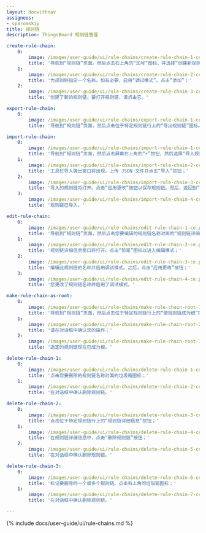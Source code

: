 ```yaml
---
layout: docwithnav
assignees:
- vparomskiy
title: 规则链
description: ThingsBoard 规则链管理

create-rule-chain:
    0:
        image: /images/user-guide/ui/rule-chains/create-rule-chain-1-ce.png
        title: '导航到“规则链”页面。然后点击右上角的“加号”图标，并选择“创建新规则链”；'
    1:
        image: /images/user-guide/ui/rule-chains/create-rule-chain-2-ce.png
        title: '为规则链指定一个名称。如有必要，启用“调试模式”。点击“添加”；'
    2:
        image: /images/user-guide/ui/rule-chains/create-rule-chain-3-ce.png
        title: '创建了新的规则链。要打开规则链，请点击它。'

export-rule-chain:
    0:
        image: /images/user-guide/ui/rule-chains/export-rule-chain-1-ce.png
        title: '导航到“规则链”页面，然后点击位于特定规则链行上的“导出规则链”图标。包含规则链配置的 JSON 文件将保存在您的电脑上。'

import-rule-chain:
    0:
        image: /images/user-guide/ui/rule-chains/import-rule-chain-1-ce.png
        title: '导航到“规则链”页面，然后点击屏幕右上角的“+”按钮，然后选择“导入规则链”选项；'
    1:
        image: /images/user-guide/ui/rule-chains/import-rule-chain-2-ce.png
        title: '工具栏导入弹出窗口将出现。上传 JSON 文件并点击“导入”按钮；'
    2:
        image: /images/user-guide/ui/rule-chains/import-rule-chain-3-ce.png
        title: '导入的规则链将打开。点击“应用更改”按钮以保存规则链。然后，返回到“规则链”主页面；'
    3:
        image: /images/user-guide/ui/rule-chains/import-rule-chain-4-ce.png
        title: '规则链已导入。'

edit-rule-chain:
    0:
        image: /images/user-guide/ui/rule-chains/edit-rule-chain-1-ce.png
        title: '导航到“规则链”页面，然后点击您要编辑的规则链名称对面的“规则链详细信息”图标；'
    1:
        image: /images/user-guide/ui/rule-chains/edit-rule-chain-2-ce.png
        title: '规则链详细信息窗口将打开。点击“铅笔”图标以进入编辑模式；'
    2:
        image: /images/user-guide/ui/rule-chains/edit-rule-chain-3-ce.png
        title: '编辑此规则链的名称并启用调试模式。之后，点击“应用更改”按钮；'
    3:
        image: /images/user-guide/ui/rule-chains/edit-rule-chain-4-ce.png
        title: '您更改了规则链名称并启用了调试模式。'

make-rule-chain-as-root:
    0:
        image: /images/user-guide/ui/rule-chains/make-rule-chain-root-1-ce.png
        title: '导航到“规则链”页面，然后点击位于特定规则链行上的“使规则链成为根”按钮；'
    1:
        image: /images/user-guide/ui/rule-chains/make-rule-chain-root-2-ce.png
        title: '请在对话框中确认您的操作；'
    2:
        image: /images/user-guide/ui/rule-chains/make-rule-chain-root-3-ce.png
        title: '选定的规则链现在已成为根。'

delete-rule-chain-1:
    0:
        image: /images/user-guide/ui/rule-chains/delete-rule-chain-1-ce.png
        title: '点击您要删除的规则链名称对面的垃圾箱图标；'
    1:
        image: /images/user-guide/ui/rule-chains/delete-rule-chain-2-ce.png
        title: '在对话框中确认删除规则链。'

delete-rule-chain-2:
    0:
        image: /images/user-guide/ui/rule-chains/delete-rule-chain-3-ce.png
        title: '点击位于特定规则链行上的“规则链详细信息”按钮；'
    1:
        image: /images/user-guide/ui/rule-chains/delete-rule-chain-4-ce.png
        title: '在规则链详细信息中，点击“删除规则链”按钮；'
    2:
        image: /images/user-guide/ui/rule-chains/delete-rule-chain-5-ce.png
        title: '在对话框中确认删除规则链。'

delete-rule-chain-3:
    0:
        image: /images/user-guide/ui/rule-chains/delete-rule-chain-6-ce.png
        title: '标记要删除的一个或多个规则链。点击右上角的垃圾箱图标；'
    1:
        image: /images/user-guide/ui/rule-chains/delete-rule-chain-7-ce.png
        title: '在对话框中确认删除规则链。'

---
```


{% include docs/user-guide/ui/rule-chains.md %}